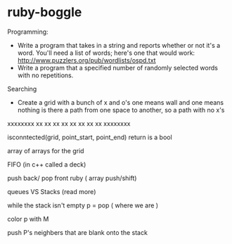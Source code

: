 ruby-boggle
===========

Programming:
* Write a program that takes in a string and reports whether or not it's a word.  You'll need a list of words; here's one that would work: http://www.puzzlers.org/pub/wordlists/ospd.txt
* Write a program that a specified number of randomly selected words with no repetitions.

Searching 
* Create a grid with a bunch of x and o's one means wall and one means nothing
is there a path from one space to another, so a path with no x's


xxxxxxxx
xx    xx
xx xx xx
xx xx xx
xxxxxxxx


isconntected(grid, point_start, point_end)
 return is a bool

array of arrays for the grid 

FIFO 
(in c++ called a deck) 

push back/ pop front 
ruby ( array push/shift) 

queues VS Stacks (read more) 

while the stack isn't empty p = pop ( where we are ) 

color p with M 

push P's neighbers that are blank onto the stack 
